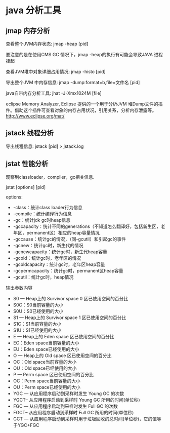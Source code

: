 <!---
markmeta_author: wongoo
markmeta_date: 2019-08-21
markmeta_title: java 分析工具
markmeta_categories: 编程语言
markmeta_tags: java
-->

# java 分析工具

## jmap 内存分析

查看整个JVM内存状态: jmap -heap [pid]

要注意的是在使用CMS GC 情况下，jmap -heap的执行有可能会导致JAVA 进程挂起

查看JVM堆中对象详细占用情况: jmap -histo [pid]

导出整个JVM 中内存信息: jmap -dump:format=b,file=文件名 [pid]

java自带内存分析工具: jhat -J-Xmx1024M [file]

eclipse Memory Analyzer, Eclipse 提供的一个用于分析JVM 堆Dump文件的插件。借助这个插件可查看对象的内存占用状况，引用关系，分析内存泄露等。
http://www.eclipse.org/mat/

## jstack 线程分析

导出线程信息:
jstack [pid] > jstack.log 


## jstat 性能分析

观察到classloader，compiler，gc相关信息.

jstat [options] [pid]

options:
* -class：统计class loader行为信息 
* -compile：统计编译行为信息 
* -gc：统计jdk gc时heap信息 
* -gccapacity：统计不同的generations（不知道怎么翻译好，包括新生区，老年区，permanent区）相应的heap容量情况 
* -gccause：统计gc的情况，（同-gcutil）和引起gc的事件 
* -gcnew：统计gc时，新生代的情况 
* -gcnewcapacity：统计gc时，新生代heap容量 
* -gcold：统计gc时，老年区的情况 
* -gcoldcapacity：统计gc时，老年区heap容量 
* -gcpermcapacity：统计gc时，permanent区heap容量 
* -gcutil：统计gc时，heap情况 

输出参数内容 
* S0  — Heap上的 Survivor space 0 区已使用空间的百分比 
* S0C：S0当前容量的大小 
* S0U：S0已经使用的大小 
* S1  — Heap上的 Survivor space 1 区已使用空间的百分比 
* S1C：S1当前容量的大小 
* S1U：S1已经使用的大小 
* E   — Heap上的 Eden space 区已使用空间的百分比 
* EC：Eden space当前容量的大小 
* EU：Eden space已经使用的大小 
* O   — Heap上的 Old space 区已使用空间的百分比 
* OC：Old space当前容量的大小 
* OU：Old space已经使用的大小 
* P   — Perm space 区已使用空间的百分比 
* OC：Perm space当前容量的大小 
* OU：Perm space已经使用的大小 
* YGC — 从应用程序启动到采样时发生 Young GC 的次数 
* YGCT– 从应用程序启动到采样时 Young GC 所用的时间(单位秒) 
* FGC — 从应用程序启动到采样时发生 Full GC 的次数 
* FGCT– 从应用程序启动到采样时 Full GC 所用的时间(单位秒) 
* GCT — 从应用程序启动到采样时用于垃圾回收的总时间(单位秒)，它的值等于YGC+FGC 

